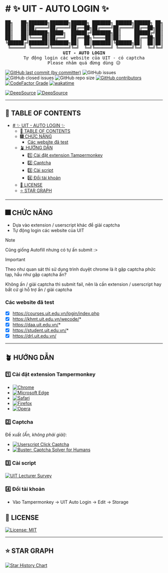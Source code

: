 # # ✨ UIT - AUTO LOGIN ✨

<pre align="center">
██╗   ██╗███████╗███████╗██████╗ ███████╗ ██████╗██████╗ ██╗██████╗ ████████╗
██║   ██║██╔════╝██╔════╝██╔══██╗██╔════╝██╔════╝██╔══██╗██║██╔══██╗╚══██╔══╝
██║   ██║███████╗█████╗  ██████╔╝███████╗██║     ██████╔╝██║██████╔╝   ██║   
██║   ██║╚════██║██╔══╝  ██╔══██╗╚════██║██║     ██╔══██╗██║██╔═══╝    ██║   
╚██████╔╝███████║███████╗██║  ██║███████║╚██████╗██║  ██║██║██║        ██║   
 ╚═════╝ ╚══════╝╚══════╝╚═╝  ╚═╝╚══════╝ ╚═════╝╚═╝  ╚═╝╚═╝╚═╝        ╚═╝   
<strong>UIT - AUTO LOGIN</strong>
Tự động login các website của UIT - có captcha
Please nhảm quá đừng dùng 😥
</pre>

[![GitHub last commit (by committer)](https://img.shields.io/github/last-commit/KevinNitroG/UIT-Auto-Login?style=for-the-badge&color=CAEDFF)](../../commits/main)
![GitHub issues](https://img.shields.io/github/issues-raw/KevinNitroG/UIT-Auto-Login?style=for-the-badge&color=ffadad)
![GitHub closed issues](https://img.shields.io/github/issues-closed/KevinNitroG/UIT-Auto-Login?style=for-the-badge&color=%23ffc6ff)
![GitHub repo size](https://img.shields.io/github/repo-size/KevinNitroG/UIT-Auto-Login?style=for-the-badge&color=D8B4F8)
[![GitHub contributors](https://img.shields.io/github/contributors/KevinNitroG/UIT-Auto-Login?style=for-the-badge&color=FBF0B2)](../../graphs/contributors)
[![CodeFactor Grade](https://img.shields.io/codefactor/grade/github/KevinNitroG/UIT-Auto-Login?style=for-the-badge)](https://www.codefactor.io/repository/github/kevinnitrog/UIT-Auto-Login)
[![wakatime](https://wakatime.com/badge/user/018b410d-fa7b-44ba-a5de-f025fcbeb499/project/018d5a73-ed7d-401f-8007-fc00f9139fbd.svg)](https://wakatime.com/badge/user/018b410d-fa7b-44ba-a5de-f025fcbeb499/project/018d5a73-ed7d-401f-8007-fc00f9139fbd)

[![DeepSource](https://app.deepsource.com/gh/KevinNitroG/UIT-Auto-Login.svg/?label=active+issues&show_trend=true&token=nICooCMlbwiUEG0zbfLqGZJg)](https://app.deepsource.com/gh/KevinNitroG/UIT-Auto-Login/)
[![DeepSource](https://app.deepsource.com/gh/KevinNitroG/UIT-Auto-Login.svg/?label=resolved+issues&show_trend=true&token=nICooCMlbwiUEG0zbfLqGZJg)](https://app.deepsource.com/gh/KevinNitroG/UIT-Auto-Login/)

---

## 📃 TABLE OF CONTENTS

-   [# ✨ UIT - AUTO LOGIN ✨](#--uit---auto-login-)
    -   [📃 TABLE OF CONTENTS](#-table-of-contents)
    -   [🎆 CHỨC NĂNG](#-chức-năng)
        -   [Các website đã test](#các-website-đã-test)
    -   [🪴 HƯỚNG DẪN](#-hướng-dẫn)
        -   [1️⃣ Cài đặt extension Tampermonkey](#1️⃣-cài-đặt-extension-tampermonkey)
        -   [2️⃣ Captcha](#2️⃣-captcha)
        -   [3️⃣ Cài script](#3️⃣-cài-script)
        -   [4️⃣ Đổi tài khoản](#4️⃣-đổi-tài-khoản)
    -   [📝 LICENSE](#-license)
    -   [⭐ STAR GRAPH](#-star-graph)

---

## 🎆 CHỨC NĂNG

-   Dựa vào extension / userscript khác để giải captcha
-   Tự động login các website của UIT

> [!NOTE]
>
> Cũng giống Autofill nhưng có tự ấn submit :>

> [!IMPORTANT]
>
> Theo như quan sát thì sử dụng trình duyệt chrome là ít gặp captcha phức tạp, hầu như gặp captcha ấn?
>
> Không ấn / giải captcha thì submit fail, nên là cần extension / userscript hay bất cứ gì hỗ trợ ấn / giải captcha

### Các website đã test

-   [x] https://courses.uit.edu.vn/login/index.php
-   [x] https://khmt.uit.edu.vn/wecode/*
-   [x] https://daa.uit.edu.vn/*
-   [x] https://student.uit.edu.vn/*
-   [x] https://drl.uit.edu.vn/

---

## 🪴 HƯỚNG DẪN

### 1️⃣ Cài đặt extension Tampermonkey

-   [![Chrome](https://img.shields.io/badge/Chrome-ffc6ff?style=for-the-badge&logo=googlechrome&logoColor=white)](https://chrome.google.com/webstore/detail/tampermonkey/dhdgffkkebhmkfjojejmpbldmpobfkfo)
-   [![Microsoft Edge](https://img.shields.io/badge/Edge-a0c4ff?style=for-the-badge&logo=microsoftedge&logoColor=white)](https://microsoftedge.microsoft.com/addons/detail/tampermonkey/iikmkjmpaadaobahmlepeloendndfphd)
-   [![Safari](https://img.shields.io/badge/Safari-bdb2ff?style=for-the-badge&logo=safari&logoColor=white)](https://apps.apple.com/us/app/tampermonkey/id1482490089)
-   [![Firefox](https://img.shields.io/badge/Firefox-%23ffd6a5?style=for-the-badge&logo=firefoxbrowser&logoColor=white)](https://addons.mozilla.org/en-US/firefox/addon/tampermonkey/)
-   [![Opera](https://img.shields.io/badge/Opera-ffadad?style=for-the-badge&logo=opera&logoColor=white)](https://addons.opera.com/en/extensions/details/tampermonkey-beta/)

### 2️⃣ Captcha

Đề xuất _(Ấn, không phải giải)_:

-   [![Userscript Click Captcha](https://img.shields.io/badge/Userscript-reCaptcha_Autoclick-ffc6ff?style=for-the-badge)](https://chrome.google.com/webstore/detail/rumola-captcha-solver-for/lnldappkjdflkphpgijmmaaejilhdnaj)
-   [![Buster: Captcha Solver for Humans](https://img.shields.io/badge/Extension-Buster_Captcha_Solver_for_Humans-a0c4ff?style=for-the-badge)](https://chrome.google.com/webstore/detail/buster-captcha-solver-for/mpbjkejclgfgadiemmefgebjfooflfhl)

### 3️⃣ Cài script

[![UIT Lecturer Survey](https://img.shields.io/badge/UIT_Auto_Login-a0c4ff?style=for-the-badge)](../../raw/main/src/UIT-Auto-Login.user.js)

### 4️⃣ Đổi tài khoản

-   Vào Tampermonkey -> UIT Auto Login -> Edit -> Storage

## 📝 LICENSE

[![License: MIT](https://img.shields.io/badge/License-MIT-9bf6ff?style=for-the-badge)](./LICENSE)

---

## ⭐ STAR GRAPH

<a href="https://star-history.com/#KevinNitroG/UIT-Auto-Login&Timeline">
  <picture>
    <source media="(prefers-color-scheme: dark)" srcset="https://api.star-history.com/svg?repos=KevinNitroG/UIT-Auto-Login&type=Timeline&theme=dark" />
    <source media="(prefers-color-scheme: light)" srcset="https://api.star-history.com/svg?repos=KevinNitroG/UIT-Auto-Login&type=Timeline" />
    <img alt="Star History Chart" src="https://api.star-history.com/svg?repos=KevinNitroG/UIT-Auto-Login&type=Timeline" />
  </picture>
</a>
